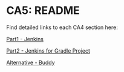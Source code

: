 CA5: README
==============

Find detailed links to each CA4 section here:

[Part1 - Jenkins](https://github.com/manel-rga/learning-ci-cd/blob/main/Part1/README.md)

[Part2 - Jenkins for Gradle Project](https://github.com/manel-rga/learning-ci-cd/blob/main/Part2/README.md)

[Alternative - Buddy](https://github.com/manel-rga/learning-ci-cd/blob/main/Alternative/README.md)
